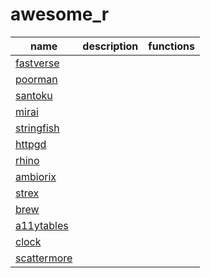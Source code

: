 # awesome_r

|name|description|functions|
|---|---|---|
|[fastverse](https://cloud.r-project.org/package=fastverse)|   |   |
|[poorman](https://cloud.r-project.org/package=poorman)|   |   |
|[santoku](https://cloud.r-project.org/package=santoku)|   |   |
|[mirai](https://cloud.r-project.org/package=mirai)|||
|[stringfish](https://cloud.r-project.org/package=stringfish)|||
|[httpgd](https://cloud.r-project.org/package=httpgd)|||
|[rhino](https://cloud.r-project.org/package=rhino)|||
|[ambiorix](https://cloud.r-project.org/package=ambiorix)|||
|[strex](https://cloud.r-project.org/package=strex)|||
|[brew](https://cloud.r-project.org/package=brew)|||
|[a11ytables](https://co-analysis.github.io/a11ytables/)|||
|[clock](https://cloud.r-project.org/package=clock)|||
|[scattermore](https://cloud.r-project.org/package=scattermore)|||
